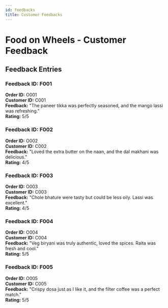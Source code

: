 ```yaml
---
id: feedbacks
title: Customer Feedbacks
---
```


# Food on Wheels - Customer Feedback

## Feedback Entries

### Feedback ID: F001

**Order ID:** O001  
**Customer ID:** C001  
**Feedback:** "The paneer tikka was perfectly seasoned, and the mango lassi was refreshing."  
**Rating:** 5/5

### Feedback ID: F002

**Order ID:** O002  
**Customer ID:** C002  
**Feedback:** "Loved the extra butter on the naan, and the dal makhani was delicious."  
**Rating:** 4/5

### Feedback ID: F003

**Order ID:** O003  
**Customer ID:** C003  
**Feedback:** "Chole bhature were tasty but could be less oily. Lassi was excellent."  
**Rating:** 4/5

### Feedback ID: F004

**Order ID:** O004  
**Customer ID:** C004  
**Feedback:** "Veg biryani was truly authentic, loved the spices. Raita was fresh and cool."  
**Rating:** 5/5

### Feedback ID: F005

**Order ID:** O005  
**Customer ID:** C005  
**Feedback:** "Crispy dosa just as I like it, and the filter coffee was a perfect match."  
**Rating:** 5/5
